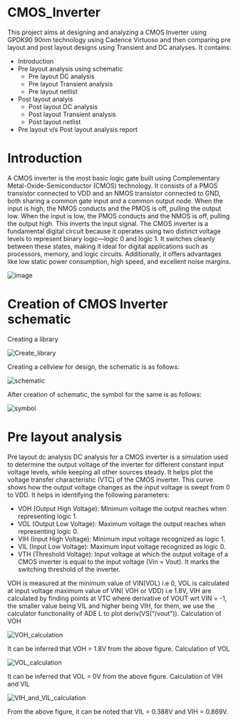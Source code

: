 # CMOS_Inverter
This project aims at designing and analyzing a CMOS Inverter using GPDK90 90nm technology using Cadence Virtuoso and then comparing pre layout and post layout designs using Transient and DC analyses. It contains:
* Introduction
* Pre layout analysis using schematic
  * Pre layout DC analysis
  * Pre layout Transient analysis
  * Pre layout netlist
* Post layout analyis
  * Post layout DC analysis
  * Post layout Transient analysis
  * Post layout netlist
* Pre layout v/s Post layout analysis report
# Introduction
A CMOS inverter is the most basic logic gate built using Complementary Metal-Oxide-Semiconductor (CMOS) technology. It consists of a PMOS transistor connected to VDD and an NMOS transistor connected to GND, both sharing a common gate input and a common output node. When the input is high, the NMOS conducts and the PMOS is off, pulling the output low. When the input is low, the PMOS conducts and the NMOS is off, pulling the output high. This inverts the input signal.
The CMOS inverter is a fundamental digital circuit because it operates using two distinct voltage levels to represent binary logic—logic 0 and logic 1. It switches cleanly between these states, making it ideal for digital applications such as processors, memory, and logic circuits. Additionally, it offers advantages like low static power consumption, high speed, and excellent noise margins.

![image](https://github.com/user-attachments/assets/7522a8cb-b4ce-4a7e-ac4f-a78ce2d9531f)

# Creation of CMOS Inverter schematic
Creating a library

![Create_library](https://github.com/user-attachments/assets/b00af3e5-35b9-4854-b103-286db2475524)

Creating a cellview for design, the schematic is as follows:

![schematic](https://github.com/user-attachments/assets/17fdfd5f-dd1a-4adc-ab49-7222327f2613)

After creation of schematic, the symbol for the same is as follows:

![symbol](https://github.com/user-attachments/assets/87beeb1d-d9e8-49c3-994a-50f314510eed)

# Pre layout analysis
Pre layout dc analysis
DC analysis for a CMOS inverter is a simulation used to determine the output voltage of the inverter for different constant input voltage levels, while keeping all other sources steady. It helps plot the voltage transfer characteristic (VTC) of the CMOS inverter. This curve shows how the output voltage changes as the input voltage is swept from 0 to VDD. It helps in identifying the following parameters:
* VOH (Output High Voltage): Minimum voltage the output reaches when representing logic 1.
* VOL (Output Low Voltage): Maximum voltage the output reaches when representing logic 0.
* VIH (Input High Voltage): Minimum input voltage recognized as logic 1.
* VIL (Input Low Voltage): Maximum input voltage recognized as logic 0.
* VTH (Threshold Voltage): Input voltage at which the output voltage of a CMOS inverter is equal to the input voltage (Vin = Vout). It marks the switching threshold of the inverter.

VOH is measured at the minimum value of VIN(VOL) i.e 0, VOL is calculated at input voltage maximum value of VIN( VOH or VDD) i.e 1.8V, VIH are calculated by finding points at VTC where derivative of VOUT wrt VIN = -1, the smaller value being VIL and higher being VIH, for them, we use the calculator functionality
of ADE L to plot deriv(VS("/vout")).
Calculation of VOH

![VOH_calculation](https://github.com/user-attachments/assets/b4a4ab5f-2b7d-459d-b043-a25a208624aa)

It can be inferred that VOH = 1.8V from the above figure.
Calculation of VOL

![VOL_calculation](https://github.com/user-attachments/assets/17fb4b24-7a01-4b3d-ad8d-4816536bf979)

It can be inferred that VOL = 0V from the above figure.
Calculation of VIH and VIL

![VIH_and_VIL_calculation](https://github.com/user-attachments/assets/2617035d-9127-4ec2-b59f-ed8530c81a90)

From the above figure, it can be noted that VIL = 0.388V and VIH = 0.869V.







  


